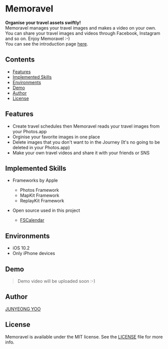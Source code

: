 # Memoravel

**Organise your travel assets swiftly!**    
Memoravel manages your travel images and makes a video on your own. 
You can share your travel images and videos through Facebook, Instagram and so on.
Enjoy Memoravel :-)     
You can see the introduction page [here](https://boostcamp.github.io/Memoravel/).

## Contents
* [Features](#features)
* [Implemented Skills](#implemented-skills)
* [Environments](#environments)
* [Demo](#demo)
* [Author](#author)
* [License](#license)

## Features

* Create travel schedules then Memoravel reads your travel images from your Photos.app
* Orginise your favorite images in one place
* Delete images that you don't want to in the Journey (It's no going to be deleted in your Photos.app)
* Make your own travel videos and share it with your friends or SNS

## Implemented Skills

* Frameworks by Apple
    - Photos Framework
    - MapKit Framework
    - ReplayKit Framework
    
* Open source used in this project
    - [FSCalendar](https://github.com/WenchaoD/FSCalendar)

## Environments
* iOS 10.2
* Only iPhone devices

## Demo
> Demo video will be uploaded soon :-)

## Author
[JUNYEONG YOO](https://github.com/chizcake)

## License
Memoravel is available under the MIT license. See the [LICENSE](./LICENSE) file for more info.